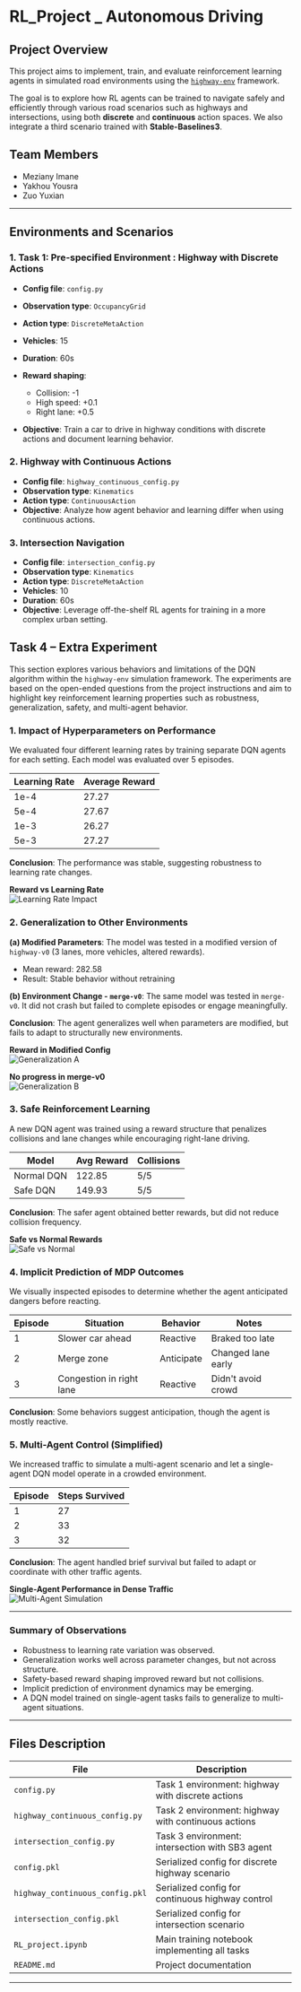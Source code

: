 # RL_Project _ Autonomous Driving


## Project Overview

This project aims to implement, train, and evaluate reinforcement learning agents in simulated road environments using the [`highway-env`](http://highway-env.farama.org/) framework.

The goal is to explore how RL agents can be trained to navigate safely and efficiently through various road scenarios such as highways and intersections, using both **discrete** and **continuous** action spaces. We also integrate a third scenario trained with **Stable-Baselines3**.

## Team Members

- Meziany Imane
- Yakhou Yousra
- Zuo Yuxian

---


## Environments and Scenarios

### 1. Task 1: Pre-specified Environment : **Highway with Discrete Actions**

- **Config file**: `config.py`
- **Observation type**: `OccupancyGrid`
- **Action type**: `DiscreteMetaAction`
- **Vehicles**: 15
- **Duration**: 60s
- **Reward shaping**:

  - Collision: -1
  - High speed: +0.1
  - Right lane: +0.5
- **Objective**: Train a car to drive in highway conditions with discrete actions and document learning behavior.

### 2. **Highway with Continuous Actions**

- **Config file**: `highway_continuous_config.py`
- **Observation type**: `Kinematics`
- **Action type**: `ContinuousAction`
- **Objective**: Analyze how agent behavior and learning differ when using continuous actions.

### 3. **Intersection Navigation**

- **Config file**: `intersection_config.py`
- **Observation type**: `Kinematics`
- **Action type**: `DiscreteMetaAction`
- **Vehicles**: 10
- **Duration**: 60s
- **Objective**: Leverage off-the-shelf RL agents for training in a more complex urban setting.

## Task 4 – Extra Experiment

This section explores various behaviors and limitations of the DQN algorithm within the `highway-env` simulation framework. The experiments are based on the open-ended questions from the project instructions and aim to highlight key reinforcement learning properties such as robustness, generalization, safety, and multi-agent behavior.

### 1. Impact of Hyperparameters on Performance

We evaluated four different learning rates by training separate DQN agents for each setting. Each model was evaluated over 5 episodes.

| Learning Rate | Average Reward |
|---------------|----------------|
| 1e-4          | 27.27          |
| 5e-4          | 27.67          |
| 1e-3          | 26.27          |
| 5e-3          | 27.27          |

**Conclusion**: The performance was stable, suggesting robustness to learning rate changes.

**Reward vs Learning Rate**  
![Learning Rate Impact](images/Impact%20of%20learning%20rate%20on%20DQN%20performance.png)

### 2. Generalization to Other Environments

**(a) Modified Parameters**: The model was tested in a modified version of `highway-v0` (3 lanes, more vehicles, altered rewards).

- Mean reward: 282.58  
- Result: Stable behavior without retraining

**(b) Environment Change - `merge-v0`**: The same model was tested in `merge-v0`. It did not crash but failed to complete episodes or engage meaningfully.

**Conclusion**: The agent generalizes well when parameters are modified, but fails to adapt to structurally new environments.

**Reward in Modified Config**  
![Generalization A](images/Generalization%20Test.png)

**No progress in merge-v0**  
![Generalization B](images/gen%20merge.png)

### 3. Safe Reinforcement Learning

A new DQN agent was trained using a reward structure that penalizes collisions and lane changes while encouraging right-lane driving.

| Model       | Avg Reward | Collisions |
|-------------|-------------|------------|
| Normal DQN | 122.85      | 5/5        |
| Safe DQN   | 149.93      | 5/5        |

**Conclusion**: The safer agent obtained better rewards, but did not reduce collision frequency.

**Safe vs Normal Rewards**  
![Safe vs Normal](images/safe_vs_normal.png)

### 4. Implicit Prediction of MDP Outcomes

We visually inspected episodes to determine whether the agent anticipated dangers before reacting.

| Episode | Situation                  | Behavior   | Notes               |
|---------|-----------------------------|------------|---------------------|
| 1       | Slower car ahead            | Reactive   | Braked too late     |
| 2       | Merge zone                  | Anticipate | Changed lane early  |
| 3       | Congestion in right lane    | Reactive   | Didn't avoid crowd  |

**Conclusion**: Some behaviors suggest anticipation, though the agent is mostly reactive.

### 5. Multi-Agent Control (Simplified)

We increased traffic to simulate a multi-agent scenario and let a single-agent DQN model operate in a crowded environment.

| Episode | Steps Survived |
|---------|----------------|
| 1       | 27             |
| 2       | 33             |
| 3       | 32             |

**Conclusion**: The agent handled brief survival but failed to adapt or coordinate with other traffic agents.

**Single-Agent Performance in Dense Traffic**  
![Multi-Agent Simulation](images/multiagent_dense.png)

---

### Summary of Observations

- Robustness to learning rate variation was observed.
- Generalization works well across parameter changes, but not across structure.
- Safety-based reward shaping improved reward but not collisions.
- Implicit prediction of environment dynamics may be emerging.
- A DQN model trained on single-agent tasks fails to generalize to multi-agent situations.


---

## Files Description

| File                              | Description                                         |
| --------------------------------- | --------------------------------------------------- |
| `config.py`                     | Task 1 environment: highway with discrete actions   |
| `highway_continuous_config.py`  | Task 2 environment: highway with continuous actions |
| `intersection_config.py`        | Task 3 environment: intersection with SB3 agent     |
| `config.pkl`                    | Serialized config for discrete highway scenario     |
| `highway_continuous_config.pkl` | Serialized config for continuous highway control    |
| `intersection_config.pkl`       | Serialized config for intersection scenario         |
| `RL_project.ipynb`              | Main training notebook implementing all tasks       |
| `README.md`                     | Project documentation                               |

---
